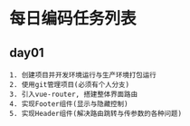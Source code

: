 # 每日编码任务列表
## day01
```
1. 创建项目并开发环境运行与生产环境打包运行
2. 使用git管理项目(必须有个人分支)
3. 引入vue-router, 搭建整体界面路由
4. 实现Footer组件(显示与隐藏控制)
5. 实现Header组件(解决路由跳转与传参数的各种问题)
```